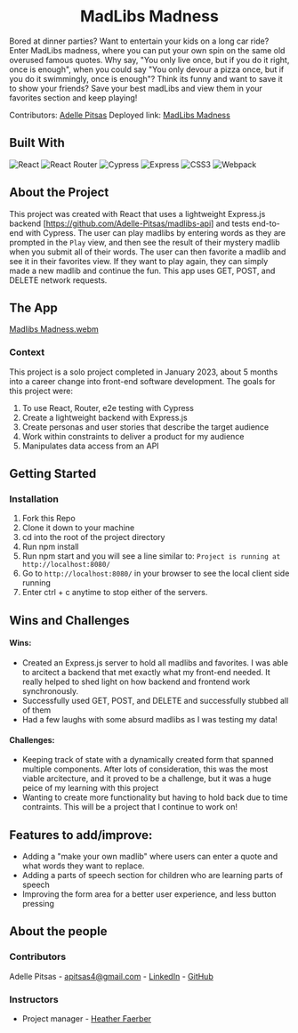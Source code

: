 <h1 align="center"> MadLibs Madness </h1>

Bored at dinner parties? Want to entertain your kids on a long car ride? Enter MadLibs madness, where you can put your own spin on the same old overused famous quotes. Why say, "You only live once, but if you do it right, once is enough", when you could say "You only devour a pizza once, but if you do it swimmingly, once is enough"? Think its funny and want to save it to show your friends? Save your best madLibs and view them in your favorites section and keep playing!

Contributors: [Adelle Pitsas](https://github.com/Adelle-Pitsas)
Deployed link: [MadLibs Madness](https://mobile-madlibs.vercel.app/)


## Built With
![React](https://img.shields.io/badge/-ReactJs-61DAFB?logo=react&logoColor=white&style=for-the-badge)
![React Router](https://img.shields.io/badge/React_Router-CA4245?style=for-the-badge&logo=react-router&logoColor=white)
![Cypress](https://img.shields.io/badge/-cypress-%23E5E5E5?style=for-the-badge&logo=cypress&logoColor=058a5e)
![Express](https://img.shields.io/badge/Express.js-404D59?style=for-the-badge)
![CSS3](https://img.shields.io/badge/css3-%231572B6.svg?style=for-the-badge&logo=css3&logoColor=white)
![Webpack](https://img.shields.io/badge/webpack-%238DD6F9.svg?style=for-the-badge&logo=webpack&logoColor=black)

## About the Project
This project was created with React that uses a lightweight Express.js backend [https://github.com/Adelle-Pitsas/madlibs-api] and tests end-to-end with Cypress. The user can play madlibs by entering words as they are prompted in the `Play` view, and then see the result of their mystery madlib when you submit all of their words. The user can then favorite a madlib and see it in their favorites view. If they want to play again, they can simply made a new madlib and continue the fun. This app uses GET, POST, and DELETE network requests.

## The App
[Madlibs Madness.webm](https://user-images.githubusercontent.com/108096652/212780421-b8c773eb-c79e-45d9-b1a8-2e93ee526ca7.webm)

### Context
This project is a solo project completed in January 2023, about 5 months into a career change into front-end software development. The goals for this project were:
1. To use React, Router, e2e testing with Cypress
2. Create a lightweight backend with Express.js
3. Create personas and user stories that describe the target audience
4. Work within constraints to deliver a product for my audience
5. Manipulates data access from an API


## Getting Started
### Installation
1. Fork this Repo
1. Clone it down to your machine
1. cd into the root of the project directory
1. Run npm install
1. Run npm start and you will see a line similar to: `Project is running at http://localhost:8080/`
1. Go to `http://localhost:8080/` in your browser to see the local client side running
1. Enter ctrl + c anytime to stop either of the servers.

## Wins and Challenges
#### Wins:
- Created an Express.js server to hold all madlibs and favorites. I was able to arcitect a backend that met exactly what my front-end needed. It really helped to shed light on how backend and frontend work synchronously.
- Successfully used GET, POST, and DELETE and successfully stubbed all of them
- Had a few laughs with some absurd madlibs as I was testing my data!

#### Challenges:
- Keeping track of state with a dynamically created form that spanned multiple components. After lots of consideration, this was the most viable arcitecture, and it proved to be a challenge, but it was a huge peice of my learning with this project
- Wanting to create more functionality but having to hold back due to time contraints. This will be a project that I continue to work on!

## Features to add/improve:
- Adding a "make your own madlib" where users can enter a quote and what words they want to replace.
- Adding a parts of speech section for children who are learning parts of speech
- Improving the form area for a better user experience, and less button pressing

## About the people
### Contributors
Adelle Pitsas - apitsas4@gmail.com - [LinkedIn](https://www.linkedin.com/in/adelle-pitsas-461503183/) - [GitHub](https://github.com/Adelle-Pitsas)

### Instructors
- Project manager - [Heather Faerber](https://github.com/hfaerber)

